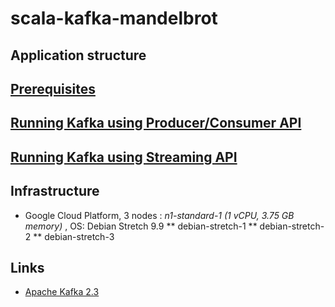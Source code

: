# scala-kafka-mandelbrot

## Application structure

## [Prerequisites](README-pre.md)

## [Running Kafka using Producer/Consumer API](README-connector.md)

## [Running Kafka using Streaming API](README-streaming.md)

## Infrastructure
* Google Cloud Platform, 3 nodes : *n1-standard-1 (1 vCPU, 3.75 GB memory)* , OS: Debian Stretch 9.9
** debian-stretch-1
** debian-stretch-2
** debian-stretch-3

## Links

* [Apache Kafka 2.3](https://kafka.apache.org/)